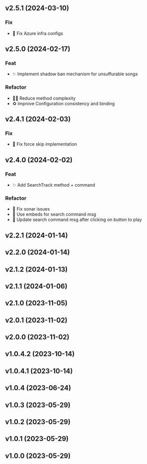 ## v2.5.1 (2024-03-10)

### Fix

- 🧱 Fix Azure infra configs

## v2.5.0 (2024-02-17)

### Feat

- ✨ Implement shadow ban mechanism for unsuffurable songs

### Refactor

- 🧑‍💻 Reduce method complexity
- ♻️ Improve Configuration consistency and binding

## v2.4.1 (2024-02-03)

### Fix

- 🐛 Fix force skip implementation

## v2.4.0 (2024-02-02)

### Feat

- :sparkles: Add SearchTrack method + command

### Refactor

- 🚨 Fix sonar issues
- 🚸 Use embeds for search command msg
- :children_crossing: Update search command msg after clicking on button to play

## v2.2.1 (2024-01-14)

## v2.2.0 (2024-01-14)

## v2.1.2 (2024-01-13)

## v2.1.1 (2024-01-06)

## v2.1.0 (2023-11-05)

## v2.0.1 (2023-11-02)

## v2.0.0 (2023-11-02)

## v1.0.4.2 (2023-10-14)

## v1.0.4.1 (2023-10-14)

## v1.0.4 (2023-06-24)

## v1.0.3 (2023-05-29)

## v1.0.2 (2023-05-29)

## v1.0.1 (2023-05-29)

## v1.0.0 (2023-05-29)
